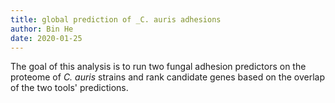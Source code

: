 ```yaml
---
title: global prediction of _C. auris adhesions
author: Bin He
date: 2020-01-25
---
```


The goal of this analysis is to run two fungal adhesion predictors on the proteome of _C. auris_ strains and rank candidate genes based on the overlap of the two tools' predictions.
